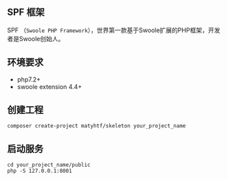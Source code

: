 SPF 框架
----
SPF （`Swoole PHP Framework`），世界第一款基于Swoole扩展的PHP框架，开发者是Swoole创始人。

环境要求
----
- php7.2+
- swoole extension 4.4+

创建工程
----
```
composer create-project matyhtf/skeleton your_project_name
```

启动服务
----
```shell
cd your_project_name/public
php -S 127.0.0.1:8001
```
